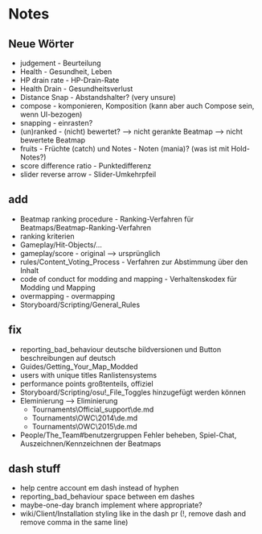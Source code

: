 # Notes

## Neue Wörter

- judgement - Beurteilung
- Health - Gesundheit, Leben
- HP drain rate - HP-Drain-Rate
- Health Drain - Gesundheitsverlust
- Distance Snap - Abstandshalter? (very unsure)
- compose - komponieren, Komposition (kann aber auch Compose sein, wenn UI-bezogen)
- snapping - einrasten?
- (un)ranked - (nicht) bewertet? --> nicht gerankte Beatmap --> nicht bewertete Beatmap
- fruits - Früchte (catch) und Notes - Noten (mania)? (was ist mit Hold-Notes?)
- score difference ratio - Punktedifferenz
- slider reverse arrow - Slider-Umkehrpfeil

## add

- Beatmap ranking procedure - Ranking-Verfahren für Beatmaps/Beatmap-Ranking-Verfahren
- ranking kriterien
- Gameplay/Hit-Objects/...
- gameplay/score - original --> ursprünglich
- rules/Content_Voting_Process - Verfahren zur Abstimmung über den Inhalt
- code of conduct for modding and mapping - Verhaltenskodex für Modding und Mapping
- overmapping - overmapping
- Storyboard/Scripting/General_Rules

## fix

- reporting_bad_behaviour deutsche bildversionen und Button beschreibungen auf deutsch
- Guides/Getting_Your_Map_Modded
- users with unique titles Ranlistensystems
- performance points großtenteils, offiziel
- Storyboard/Scripting/osu!_File_Toggles hinzugefügt werden können
- Eleminierung --> Eliminierung
  - Tournaments\Official_support\de.md
  - Tournaments\OWC\2014\de.md
  - Tournaments\OWC\2015\de.md
- People/The_Team#benutzergruppen Fehler beheben, Spiel-Chat, Auszeichnen/Kennzeichnen der Beatmaps

## dash stuff

- help centre account em dash instead of hyphen
- reporting_bad_behaviour space between em dashes
- maybe-one-day branch implement where appropriate?
- wiki/Client/Installation styling like in the dash pr (!, remove dash and remove comma in the same line)
